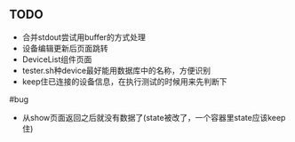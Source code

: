 ## TODO
- 合并stdout尝试用buffer的方式处理
- 设备编辑更新后页面跳转
- DeviceList组件页面
- tester.sh种device最好能用数据库中的名称，方便识别
- keep住已连接的设备信息，在执行测试的时候用来先判断下

#bug
- 从show页面返回之后就没有数据了(state被改了，一个容器里state应该keep住)

